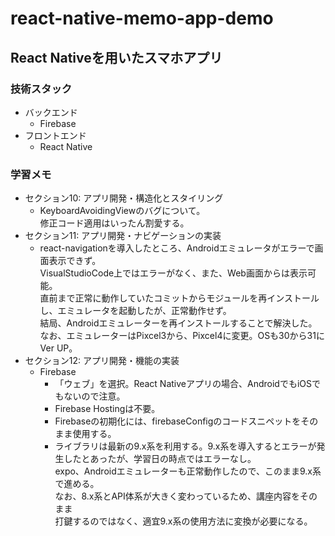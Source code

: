# react-native-memo-app-demo

## React Nativeを用いたスマホアプリ

### 技術スタック
* バックエンド
  * Firebase
* フロントエンド
  * React Native
  
### 学習メモ
* セクション10: アプリ開発・構造化とスタイリング
  * KeyboardAvoidingViewのバグについて。  
    修正コード適用はいったん割愛する。
* セクション11: アプリ開発・ナビゲーションの実装
  * react-navigationを導入したところ、Androidエミュレータがエラーで画面表示できず。  
    VisualStudioCode上ではエラーがなく、また、Web画面からは表示可能。  
    直前まで正常に動作していたコミットからモジュールを再インストールし、エミュレータを起動したが、正常動作せず。  
    結局、Androidエミュレーターを再インストールすることで解決した。  
    なお、エミュレーターはPixcel3から、Pixcel4に変更。OSも30から31にVer UP。
* セクション12: アプリ開発・機能の実装
  * Firebase
    * 「ウェブ」を選択。React Nativeアプリの場合、AndroidでもiOSでもないので注意。
    * Firebase Hostingは不要。
    * Firebaseの初期化には、firebaseConfigのコードスニペットをそのまま使用する。
    * ライブラリは最新の9.x系を利用する。9.x系を導入するとエラーが発生したとあったが、学習日の時点ではエラーなし。  
      expo、Androidエミュレーターも正常動作したので、このまま9.x系で進める。  
      なお、8.x系とAPI体系が大きく変わっているため、講座内容をそのまま  
      打鍵するのではなく、適宜9.x系の使用方法に変換が必要になる。